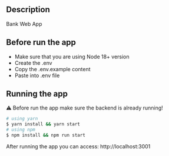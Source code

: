 ## Description

Bank Web App

## Before run the app

- Make sure that you are using Node 18+ version
- Create the .env
- Copy the .env.example content
- Paste into .env file

## Running the app

⚠️ Before run the app make sure the backend is already running!

```bash
# using yarn
$ yarn install && yarn start
# using npm
$ npm install && npm run start
```

After running the app you can access: http://localhost:3001
